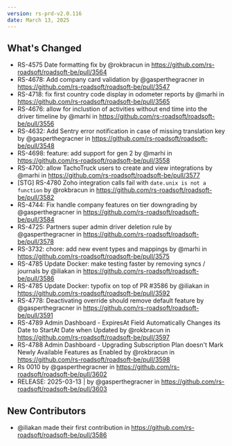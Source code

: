 ```yaml
---
version: rs-prd-v2.0.116
date: March 13, 2025
---
```


## What's Changed
* RS-4575 Date formatting fix by @rokbracun in https://github.com/rs-roadsoft/roadsoft-be/pull/3564
* RS-4678: Add company card validation by @gasperthegracner in https://github.com/rs-roadsoft/roadsoft-be/pull/3547
* RS-4718: fix first country code display in odometer reports by @marhi in https://github.com/rs-roadsoft/roadsoft-be/pull/3565
* RS-4676: allow for inclustion of activities without end time into the driver timeline by @marhi in https://github.com/rs-roadsoft/roadsoft-be/pull/3556
* RS-4632: Add Sentry error notification in case of missing translation key by @gasperthegracner in https://github.com/rs-roadsoft/roadsoft-be/pull/3548
* RS-4698: feature: add support for gen 2 by @marhi in https://github.com/rs-roadsoft/roadsoft-be/pull/3558
* RS-4700: allow TachoTruck users to create and view integrations by @marhi in https://github.com/rs-roadsoft/roadsoft-be/pull/3577
* [STG] RS-4780 Zoho integration calls fail with `date.unix is not a function` by @rokbracun in https://github.com/rs-roadsoft/roadsoft-be/pull/3582
* RS-4744: Fix handle company features on tier downgrading by @gasperthegracner in https://github.com/rs-roadsoft/roadsoft-be/pull/3584
* RS-4725: Partners super admin driver deletion rule by @gasperthegracner in https://github.com/rs-roadsoft/roadsoft-be/pull/3578
* RS-3732: chore: add new event types and mappings by @marhi in https://github.com/rs-roadsoft/roadsoft-be/pull/3575
* RS-4785 Update Docker: make testing faster by removing syncs / journals by @iliakan in https://github.com/rs-roadsoft/roadsoft-be/pull/3586
* RS-4785 Update Docker: typofix on top of PR #3586 by @iliakan in https://github.com/rs-roadsoft/roadsoft-be/pull/3592
* RS-4778: Deactivating override should remove default feature by @gasperthegracner in https://github.com/rs-roadsoft/roadsoft-be/pull/3591
* RS-4789 Admin Dashboard - ExpiresAt Field Automatically Changes its Date to StartAt Date when Updated by @rokbracun in https://github.com/rs-roadsoft/roadsoft-be/pull/3597
* RS-4788 Admin Dashboard - Upgrading Subscription Plan doesn't Mark Newly Available Features as Enabled by @rokbracun in https://github.com/rs-roadsoft/roadsoft-be/pull/3598
* Rs 0010 by @gasperthegracner in https://github.com/rs-roadsoft/roadsoft-be/pull/3602
* RELEASE: 2025-03-13 | by @gasperthegracner in https://github.com/rs-roadsoft/roadsoft-be/pull/3603

## New Contributors
* @iliakan made their first contribution in https://github.com/rs-roadsoft/roadsoft-be/pull/3586